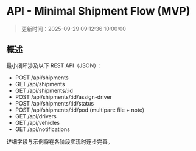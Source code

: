 # API - Minimal Shipment Flow (MVP)

> 更新时间：2025-09-29 09:12:36 10:00:00

## 概述

最小闭环涉及以下 REST API（JSON）：

- POST /api/shipments
- GET /api/shipments
- GET /api/shipments/:id
- POST /api/shipments/:id/assign-driver
- POST /api/shipments/:id/status
- POST /api/shipments/:id/pod (multipart: file + note)
- GET /api/drivers
- GET /api/vehicles
- GET /api/notifications

详细字段与示例将在各阶段实现时逐步完善。


